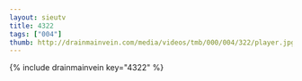 ```yaml
--- 
layout: sieutv
title: 4322
tags: ["004"]
thumb: http://drainmainvein.com/media/videos/tmb/000/004/322/player.jpg
---
```

{% include drainmainvein key="4322" %} 
